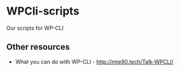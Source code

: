 # WPCli-scripts
Our scripts for WP-CLI

## Other resources

* What you can do with WP-CLI - http://mte90.tech/Talk-WPCLI/